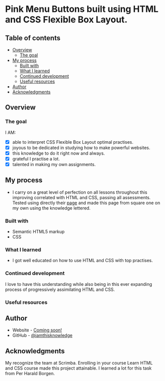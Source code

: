 # Pink Menu Buttons built using HTML and CSS Flexible Box Layout.

## Table of contents

- [Overview](#overview)
  - [The goal](#the-goal)
- [My process](#my-process)
  - [Built with](#built-with)
  - [What I learned](#what-i-learned)
  - [Continued development](#continued-development)
  - [Useful resources](#useful-resources)
- [Author](#author)
- [Acknowledgments](#acknowledgments)

## Overview

### The goal

I AM:

- [x] able to interpret CSS Flexible Box Layout optimal practises.
- [x] joyous to be dedicated in studying how to make powerful websites.
- [x] this knowledge to do it right now and always.
- [x] grateful I practise a lot.
- [x] talented in making my own assignments.

## My process

- I carry on a great level of perfection on all lessons throughout this improving correlated with HTML and CSS, passing all assessments. Tested using directly their [page](https://scrimba.com/learn/htmlandcss) and made this page from square one on my own using the knowledge lettered.

### Built with

- Semantic HTML5 markup
- CSS

### What I learned

- I got well educated on how to use HTML and CSS with top practises.

### Continued development

I love to have this understanding while also being in this ever expanding process of progressively assimilating HTML and CSS.

### Useful resources

## Author

- Website - [Coming soon!](#)
- GitHub - [@iamthisknowledge](https://github.com/iamthisknowledge)

## Acknowledgments

My recognize the team at Scrimba. Enrolling in your course Learn HTML and CSS course made this project attainable. I learned a lot for this task from Per Harald Borgen.
